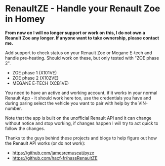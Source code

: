 # RenaultZE - Handle your Renault Zoe in Homey

**From now on I will no longer support or work on this, I do not own a Reanult Zoe any longer. If anyone want to take ownership, please contact me.**

Add support to check status on your Renault Zoe or Megane E-tech and handle pre-heating.
Should work on these, but only tested with "ZOE phase 2".
* ZOE phase 1 (X101VE)
* ZOE phase 2 (X102VE)
* MEGANE E-TECH (XCB1VE)

You need to have an active and working account, if it works in your normal Renault App - it should work here too, use the credentials you have and during paring select the vehicle you want to pair with help by the VIN-number.

Note that the app is built on the unofficial Renault API and it can change without notice and stop working, if changes happen I will try to act quick to follow the changes.

Thanks to the guys behind these projects and blogs to help figure out how the Renault API works (or do not work):
- https://github.com/jamesremuscat/pyze
- https://github.com/hacf-fr/hassRenaultZE
